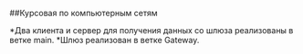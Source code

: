 ##Курсовая по компьютерным сетям

*Два клиента и сервер для получения данных со шлюза реализованы в ветке main.
*Шлюз реализован в ветке Gateway.
